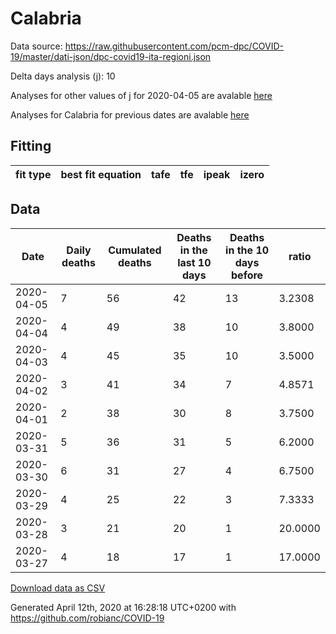 # Calabria

Data source: https://raw.githubusercontent.com/pcm-dpc/COVID-19/master/dati-json/dpc-covid19-ita-regioni.json

Delta days analysis (j): 10

Analyses for other values of j for 2020-04-05 are avalable [here](../README.md)

Analyses for Calabria for previous dates are avalable [here](../../README.md)

## Fitting 
|fit type|best fit equation|tafe|tfe|ipeak|izero|
|-------|-----|--------|------|---|---|

## Data
|Date|Daily deaths|Cumulated deaths|Deaths in the last 10 days|Deaths in the 10 days before|ratio|
|----|----------|-----------|-------|--------------------|-----|
|2020-04-05|7|56|42|13|3.2308|
|2020-04-04|4|49|38|10|3.8000|
|2020-04-03|4|45|35|10|3.5000|
|2020-04-02|3|41|34|7|4.8571|
|2020-04-01|2|38|30|8|3.7500|
|2020-03-31|5|36|31|5|6.2000|
|2020-03-30|6|31|27|4|6.7500|
|2020-03-29|4|25|22|3|7.3333|
|2020-03-28|3|21|20|1|20.0000|
|2020-03-27|4|18|17|1|17.0000|

[Download data as CSV](COVID-19_calabria_j10_2020-04-05.csv)

Generated April 12th, 2020 at 16:28:18 UTC+0200 with https://github.com/robianc/COVID-19
